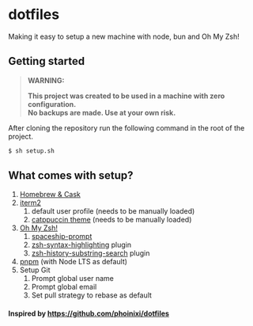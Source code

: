 # dotfiles

Making it easy to setup a new machine with node, bun and Oh My Zsh!

## Getting started 

> **WARNING:**
> 
> **This project was created to be used in a machine with zero configuration.**\
> **No backups are made. Use at your own risk.**

After cloning the repository run the following command in the root of the project.

```sh
$ sh setup.sh
```

## What comes with setup?

1. [Homebrew & Cask](https://brew.sh/)
2. [iterm2](https://iterm2.com/)
   1. default user profile (needs to be manually loaded)
   2. [catppuccin theme](https://github.com/catppuccin/iterm) (needs to be manually loaded)
4. [Oh My Zsh!](https://ohmyz.sh/)
   1. [spaceship-prompt](https://github.com/spaceship-prompt/spaceship-prompt)
   2. [zsh-syntax-highlighting](https://github.com/zsh-users/zsh-syntax-highlighting) plugin
   3. [zsh-history-substring-search](https://github.com/zsh-users/zsh-history-substring-search) plugin
5. [pnpm](https://pnpm.io/) (with Node LTS as default)
6. Setup Git
   1. Prompt global user name
   2. Prompt global email
   3. Set pull strategy to rebase as default

#### Inspired by https://github.com/phoinixi/dotfiles
